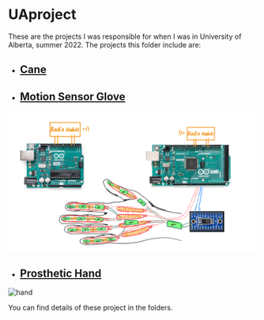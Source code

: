 # **UAproject**
These are the projects I was responsible for when I was in University of Alberta, summer 2022. 
The projects this folder include are:

-  ## [**Cane**](Cane/scirobotics.abg6594_sm.pdf) 
-  ## [**Motion Sensor Glove**](Motion%20Sensor%20Glove/Instruction.pdf)
  ![glove](Presentation/presentation_docs/Glove_overview.png)
-  ## [**Prosthetic Hand**](Prosthetic%20HAnd/Multimedia/06_01_22_abstract-presentation.pptx)
![hand](Prosthetic%20Hand/Multimedia/Prosthetic%20Hand/Video4.gif)
  
You can find details of these project in the folders.

